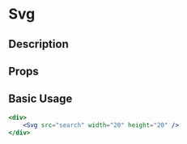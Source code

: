 # Svg

## Description

## Props

## Basic Usage

```jsx
<div>
    <Svg src="search" width="20" height="20" />
</div>
```